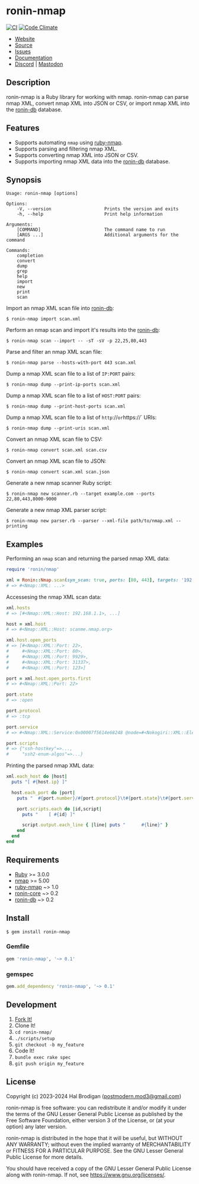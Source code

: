 # ronin-nmap

[![CI](https://github.com/ronin-rb/ronin-nmap/actions/workflows/ruby.yml/badge.svg)](https://github.com/ronin-rb/ronin-nmap/actions/workflows/ruby.yml)
[![Code Climate](https://codeclimate.com/github/ronin-rb/ronin-nmap.svg)](https://codeclimate.com/github/ronin-rb/ronin-nmap)

* [Website](https://ronin-rb.dev/)
* [Source](https://github.com/ronin-rb/ronin-nmap)
* [Issues](https://github.com/ronin-rb/ronin-nmap/issues)
* [Documentation](https://ronin-rb.dev/docs/ronin-nmap/frames)
* [Discord](https://discord.gg/6WAb3PsVX9) |
  [Mastodon](https://infosec.exchange/@ronin_rb)

## Description

ronin-nmap is a Ruby library for working with nmap. ronin-nmap can parse nmap
XML, convert nmap XML into JSON or CSV, or import nmap XML into the [ronin-db]
database.

## Features

* Supports automating `nmap` using [ruby-nmap].
* Supports parsing and filtering nmap XML.
* Supports converting nmap XML into JSON or CSV.
* Supports importing nmap XML data into the [ronin-db] database.

## Synopsis

```
Usage: ronin-nmap [options]

Options:
    -V, --version                    Prints the version and exits
    -h, --help                       Print help information

Arguments:
    [COMMAND]                        The command name to run
    [ARGS ...]                       Additional arguments for the command

Commands:
    completion
    convert
    dump
    grep
    help
    import
    new
    print
    scan
```

Import an nmap XML scan file into [ronin-db]\:

```shell
$ ronin-nmap import scan.xml
```

Perform an nmap scan and import it's results into the [ronin-db]\:

```shell
$ ronin-nmap scan --import -- -sT -sV -p 22,25,80,443
```

Parse and filter an nmap XML scan file:

```shell
$ ronin-nmap parse --hosts-with-port 443 scan.xml
```

Dump a nmap XML scan file to a list of `IP:PORT` pairs:

```shell
$ ronin-nmap dump --print-ip-ports scan.xml
```

Dump a nmap XML scan file to a list of `HOST:PORT` pairs:

```shell
$ ronin-nmap dump --print-host-ports scan.xml
```

Dump a nmap XML scan file to a list of `http`://` or `https://` URIs:

```shell
$ ronin-nmap dump --print-uris scan.xml
```

Convert an nmap XML scan file to CSV:

```shell
$ ronin-nmap convert scan.xml scan.csv
```

Convert an nmap XML scan file to JSON:

```shell
$ ronin-nmap convert scan.xml scan.json
```

Generate a new nmap scanner Ruby script:

```shell
$ ronin-nmap new scanner.rb --target example.com --ports 22,80,443,8000-9000
```

Generate a new nmap XML parser script:

```shell
$ ronin-nmap new parser.rb --parser --xml-file path/to/nmap.xml --printing
```

## Examples

Performing an `nmap` scan and returning the parsed nmap XML data:

```ruby
require 'ronin/nmap'

xml = Ronin::Nmap.scan(syn_scan: true, ports: [80, 443], targets: '192.168.1.*')
# => #<Nmap::XML: ...>
```

Accessesing the nmap XML scan data:

```ruby
xml.hosts
# => [#<Nmap::XML::Host: 192.168.1.1>, ...]

host = xml.host
# => #<Nmap::XML::Host: scanme.nmap.org>

xml.host.open_ports
# => [#<Nmap::XML::Port: 22>,
#     #<Nmap::XML::Port: 80>,
#     #<Nmap::XML::Port: 9929>,
#     #<Nmap::XML::Port: 31337>,
#     #<Nmap::XML::Port: 123>]

port = xml.host.open_ports.first
# => #<Nmap::XML::Port: 22>

port.state
# => :open

port.protocol
# => :tcp

port.service
# => #<Nmap::XML::Service:0x00007f5614e68248 @node=#<Nokogiri::XML::Element:0x7ada0 name="service" attribute_nodes=[#<Nokogiri::XML::Attr:0x7aecc name="name" value="ssh">, #<Nokogiri::XML::Attr:0x7b05c name="extrainfo" value="protocol 2.0">, #<Nokogiri::XML::Attr:0x7b1ec name="servicefp" value="SF-Port22-TCP:V=6.45%I=7%D=4/17%Time=55316FE1%P=x86_64-redhat-linux-gnu%r(NULL,29,\"SSH-2\\.0-OpenSSH_6\\.6\\.1p1\\x20Ubuntu-2ubuntu2\\r\\n\");">, #<Nokogiri::XML::Attr:0x7b37c name="method" value="probed">, #<Nokogiri::XML::Attr:0x7b50c name="conf" value="10">]>>

port.scripts
# => {"ssh-hostkey"=>...,
#     "ssh2-enum-algos"=>...}
```

Printing the parsed nmap XML data:

```ruby
xml.each_host do |host|
  puts "[ #{host.ip} ]"

  host.each_port do |port|
    puts "  #{port.number}/#{port.protocol}\t#{port.state}\t#{port.service}"

    port.scripts.each do |id,script|
      puts "    [ #{id} ]"

      script.output.each_line { |line| puts "      #{line}" }
    end
  end
end
```

## Requirements

* [Ruby] >= 3.0.0
* [nmap] >= 5.00
* [ruby-nmap] ~> 1.0
* [ronin-core] ~> 0.2
* [ronin-db] ~> 0.2

## Install

```shell
$ gem install ronin-nmap
```

### Gemfile

```ruby
gem 'ronin-nmap', '~> 0.1'
```

### gemspec

```ruby
gem.add_dependency 'ronin-nmap', '~> 0.1'
```

## Development

1. [Fork It!](https://github.com/ronin-rb/ronin-nmap/fork)
2. Clone It!
3. `cd ronin-nmap/`
4. `./scripts/setup`
5. `git checkout -b my_feature`
6. Code It!
7. `bundle exec rake spec`
8. `git push origin my_feature`

## License

Copyright (c) 2023-2024 Hal Brodigan (postmodern.mod3@gmail.com)

ronin-nmap is free software: you can redistribute it and/or modify
it under the terms of the GNU Lesser General Public License as published
by the Free Software Foundation, either version 3 of the License, or
(at your option) any later version.

ronin-nmap is distributed in the hope that it will be useful,
but WITHOUT ANY WARRANTY; without even the implied warranty of
MERCHANTABILITY or FITNESS FOR A PARTICULAR PURPOSE.  See the
GNU Lesser General Public License for more details.

You should have received a copy of the GNU Lesser General Public License
along with ronin-nmap.  If not, see <https://www.gnu.org/licenses/>.

[Ruby]: https://www.ruby-lang.org
[nmap]: http://www.insecure.org/
[ruby-nmap]: https://github.com/postmodern/ruby-nmap#readme
[ronin-core]: https://github.com/ronin-rb/ronin-core#readme
[ronin-db]: https://github.com/ronin-rb/ronin-db#readme
